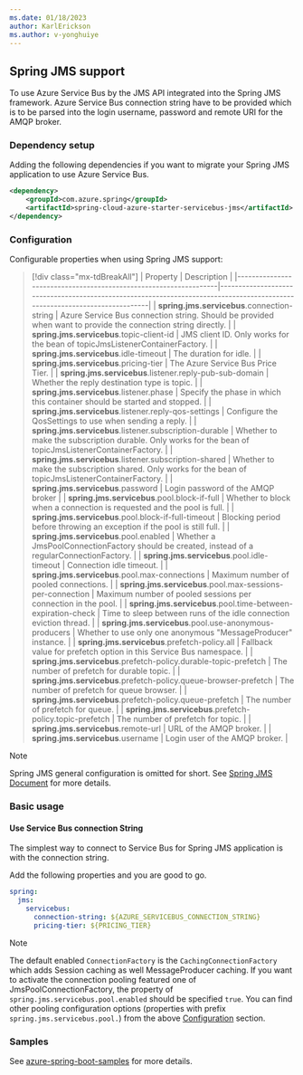 ```yaml
---
ms.date: 01/18/2023
author: KarlErickson
ms.author: v-yonghuiye
---
```


## Spring JMS support

To use Azure Service Bus by the JMS API integrated into the Spring JMS framework.
Azure Service Bus connection string have to be provided which is to be parsed into the login username, password and remote URI for the AMQP broker.

### Dependency setup

Adding the following dependencies if you want to migrate your Spring JMS application to use Azure Service Bus.

``` xml
<dependency>
    <groupId>com.azure.spring</groupId>
    <artifactId>spring-cloud-azure-starter-servicebus-jms</artifactId>
</dependency>
```

### Configuration

Configurable properties when using Spring JMS support:

> [!div class="mx-tdBreakAll"]
> | Property                                                         | Description                                                                                                                |
> |------------------------------------------------------------------|----------------------------------------------------------------------------------------------------------------------------|
> | **spring.jms.servicebus**.connection-string                      | Azure Service Bus connection string. Should be provided when want to provide the connection string directly.               |
> | **spring.jms.servicebus**.topic-client-id                        | JMS client ID. Only works for the bean of topicJmsListenerContainerFactory.                                                 |
> | **spring.jms.servicebus**.idle-timeout                           | The duration for idle.                                                                                                     |
> | **spring.jms.servicebus**.pricing-tier                           | The Azure Service Bus Price Tier.                                                                                          |
> | **spring.jms.servicebus**.listener.reply-pub-sub-domain          | Whether the reply destination type is topic.                                                                               |
> | **spring.jms.servicebus**.listener.phase                         | Specify the phase in which this container should be started and stopped.                                                   |
> | **spring.jms.servicebus**.listener.reply-qos-settings            | Configure the QosSettings to use when sending a reply.                                                                     |
> | **spring.jms.servicebus**.listener.subscription-durable          | Whether to make the subscription durable. Only works for the bean of topicJmsListenerContainerFactory.                     |
> | **spring.jms.servicebus**.listener.subscription-shared           | Whether to make the subscription shared. Only works for the bean of topicJmsListenerContainerFactory.                      |
> | **spring.jms.servicebus**.password                               | Login password of the AMQP broker                                                                                          |
> | **spring.jms.servicebus**.pool.block-if-full                     | Whether to block when a connection is requested and the pool is full. |
> | **spring.jms.servicebus**.pool.block-if-full-timeout             | Blocking period before throwing an exception if the pool is still full.                                                    |
> | **spring.jms.servicebus**.pool.enabled                           | Whether a JmsPoolConnectionFactory should be created, instead of a regularConnectionFactory.                               |
> | **spring.jms.servicebus**.pool.idle-timeout                      | Connection idle timeout.                                                                                                   |
> | **spring.jms.servicebus**.pool.max-connections                   | Maximum number of pooled connections.                                                                                      |
> | **spring.jms.servicebus**.pool.max-sessions-per-connection       | Maximum number of pooled sessions per connection in the pool.                                                              |
> | **spring.jms.servicebus**.pool.time-between-expiration-check     | Time to sleep between runs of the idle connection eviction thread.                                                         |
> | **spring.jms.servicebus**.pool.use-anonymous-producers           | Whether to use only one anonymous "MessageProducer" instance.                                                              |
> | **spring.jms.servicebus**.prefetch-policy.all                    | Fallback value for prefetch option in this Service Bus namespace.                                                          |
> | **spring.jms.servicebus**.prefetch-policy.durable-topic-prefetch | The number of prefetch for durable topic.                                                                                  |
> | **spring.jms.servicebus**.prefetch-policy.queue-browser-prefetch | The number of prefetch for queue browser.                                                                                  |
> | **spring.jms.servicebus**.prefetch-policy.queue-prefetch         | The number of prefetch for queue.                                                                                          |
> | **spring.jms.servicebus**.prefetch-policy.topic-prefetch         | The number of prefetch for topic.                                                                                          |
> | **spring.jms.servicebus**.remote-url                             | URL of the AMQP broker.                                                                                                    |
> | **spring.jms.servicebus**.username                               | Login user of the AMQP broker.                                                                                             |

> [!NOTE]
> Spring JMS general configuration is omitted for short.
See [Spring JMS Document](https://docs.spring.io/spring-framework/docs/3.2.x/spring-framework-reference/html/jms.html) for more details.

### Basic usage

#### Use Service Bus connection String

The simplest way to connect to Service Bus for Spring JMS application is with the connection string.

Add the following properties and you are good to go.

``` yaml
spring:
  jms:
    servicebus:
      connection-string: ${AZURE_SERVICEBUS_CONNECTION_STRING}
      pricing-tier: ${PRICING_TIER}
```

> [!NOTE]
> The default enabled `ConnectionFactory` is the `CachingConnectionFactory` which adds Session caching as well MessageProducer caching. If you want to activate the connection pooling featured one of JmsPoolConnectionFactory, the property of `spring.jms.servicebus.pool.enabled` should be specified `true`. You can find other pooling configuration options (properties with prefix `spring.jms.servicebus.pool.`) from the above [Configuration](#configuration) section.


### Samples

See [azure-spring-boot-samples](https://github.com/Azure-Samples/azure-spring-boot-samples/tree/main) for more details.
